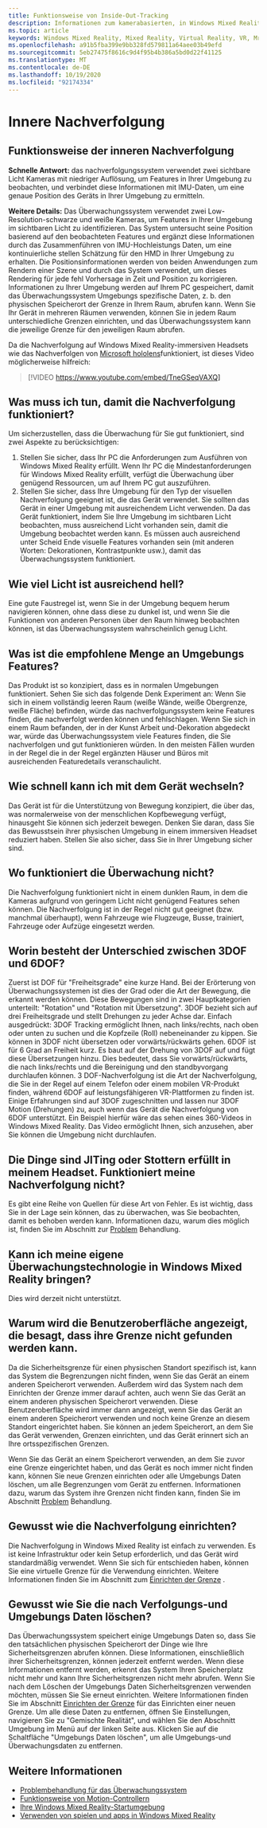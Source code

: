 ```yaml
---
title: Funktionsweise von Inside-Out-Tracking
description: Informationen zum kamerabasierten, in Windows Mixed Reality verwendeten System zur Nachverfolgung.
ms.topic: article
keywords: Windows Mixed Reality, Mixed Reality, Virtual Reality, VR, Mr, Inside-Out, Inside Out, Tracking, Kamera
ms.openlocfilehash: a91b5fba399e9bb328fd579811a64aee03b49efd
ms.sourcegitcommit: 5eb27475f8616c9d4f95b4b386a5bd0d22f41125
ms.translationtype: MT
ms.contentlocale: de-DE
ms.lasthandoff: 10/19/2020
ms.locfileid: "92174334"
---
```

# <a name="inside-out-tracking"></a>Innere Nachverfolgung

## <a name="how-does-inside-out-tracking-work"></a>Funktionsweise der inneren Nachverfolgung

**Schnelle Antwort:** das nachverfolgungssystem verwendet zwei sichtbare Licht Kameras mit niedriger Auflösung, um Features in Ihrer Umgebung zu beobachten, und verbindet diese Informationen mit IMU-Daten, um eine genaue Position des Geräts in Ihrer Umgebung zu ermitteln.

**Weitere Details:** Das Überwachungssystem verwendet zwei Low-Resolution-schwarze und weiße Kameras, um Features in Ihrer Umgebung im sichtbaren Licht zu identifizieren. Das System untersucht seine Position basierend auf den beobachteten Features und ergänzt diese Informationen durch das Zusammenführen von IMU-Hochleistungs Daten, um eine kontinuierliche stellen Schätzung für den HMD in Ihrer Umgebung zu erhalten. Die Positionsinformationen werden von beiden Anwendungen zum Rendern einer Szene und durch das System verwendet, um dieses Rendering für jede fehl Vorhersage in Zeit und Position zu korrigieren. Informationen zu Ihrer Umgebung werden auf Ihrem PC gespeichert, damit das Überwachungssystem Umgebungs spezifische Daten, z. b. den physischen Speicherort der Grenze in Ihrem Raum, abrufen kann. Wenn Sie Ihr Gerät in mehreren Räumen verwenden, können Sie in jedem Raum unterschiedliche Grenzen einrichten, und das Überwachungssystem kann die jeweilige Grenze für den jeweiligen Raum abrufen.

Da die Nachverfolgung auf Windows Mixed Reality-immersiven Headsets wie das Nachverfolgen von [Microsoft hololens](https://www.microsoft.com/en-us/hololens)funktioniert, ist dieses Video möglicherweise hilfreich:

>[!VIDEO https://www.youtube.com/embed/TneGSeqVAXQ]

## <a name="what-do-i-need-to-make-tracking-work-well"></a>Was muss ich tun, damit die Nachverfolgung funktioniert?

Um sicherzustellen, dass die Überwachung für Sie gut funktioniert, sind zwei Aspekte zu berücksichtigen:
1. Stellen Sie sicher, dass Ihr PC die Anforderungen zum Ausführen von Windows Mixed Reality erfüllt. Wenn Ihr PC die Mindestanforderungen für Windows Mixed Reality erfüllt, verfügt die Überwachung über genügend Ressourcen, um auf Ihrem PC gut auszuführen.
2. Stellen Sie sicher, dass Ihre Umgebung für den Typ der visuellen Nachverfolgung geeignet ist, die das Gerät verwendet. Sie sollten das Gerät in einer Umgebung mit ausreichendem Licht verwenden. Da das Gerät funktioniert, indem Sie Ihre Umgebung im sichtbaren Licht beobachten, muss ausreichend Licht vorhanden sein, damit die Umgebung beobachtet werden kann. Es müssen auch ausreichend unter Scheid Ende visuelle Features vorhanden sein (mit anderen Worten: Dekorationen, Kontrastpunkte usw.), damit das Überwachungssystem funktioniert.

## <a name="how-much-light-is-enough-light"></a>Wie viel Licht ist ausreichend hell?

Eine gute Faustregel ist, wenn Sie in der Umgebung bequem herum navigieren können, ohne dass diese zu dunkel ist, und wenn Sie die Funktionen von anderen Personen über den Raum hinweg beobachten können, ist das Überwachungssystem wahrscheinlich genug Licht.

## <a name="what-is-the-recommended-amount-of-environmental-features"></a>Was ist die empfohlene Menge an Umgebungs Features?

Das Produkt ist so konzipiert, dass es in normalen Umgebungen funktioniert. Sehen Sie sich das folgende Denk Experiment an: Wenn Sie sich in einem vollständig leeren Raum (weiße Wände, weiße Obergrenze, weiße Fläche) befinden, würde das nachverfolgungssystem keine Features finden, die nachverfolgt werden können und fehlschlagen. Wenn Sie sich in einem Raum befanden, der in der Kunst Arbeit und-Dekoration abgedeckt war, würde das Überwachungssystem viele Features finden, die Sie nachverfolgen und gut funktionieren würden. In den meisten Fällen wurden in der Regel die in der Regel ergänzten Häuser und Büros mit ausreichenden Featuredetails veranschaulicht.

## <a name="how-fast-can-i-move-with-the-device"></a>Wie schnell kann ich mit dem Gerät wechseln?

Das Gerät ist für die Unterstützung von Bewegung konzipiert, die über das, was normalerweise von der menschlichen Kopfbewegung verfügt, hinausgeht Sie können sich jederzeit bewegen. Denken Sie daran, dass Sie das Bewusstsein ihrer physischen Umgebung in einem immersiven Headset reduziert haben. Stellen Sie also sicher, dass Sie in Ihrer Umgebung sicher sind.

## <a name="where-will-tracking-not-work"></a>Wo funktioniert die Überwachung nicht?

Die Nachverfolgung funktioniert nicht in einem dunklen Raum, in dem die Kameras aufgrund von geringem Licht nicht genügend Features sehen können. Die Nachverfolgung ist in der Regel nicht gut geeignet (bzw. manchmal überhaupt), wenn Fahrzeuge wie Flugzeuge, Busse, trainiert, Fahrzeuge oder Aufzüge eingesetzt werden.

## <a name="what-is-the-difference-between-3dof-and-6dof"></a>Worin besteht der Unterschied zwischen 3DOF und 6DOF?

Zuerst ist DOF für "Freiheitsgrade" eine kurze Hand. Bei der Erörterung von Überwachungssystemen ist dies der Grad oder die Art der Bewegung, die erkannt werden können. Diese Bewegungen sind in zwei Hauptkategorien unterteilt: "Rotation" und "Rotation mit Übersetzung". 3DOF bezieht sich auf drei Freiheitsgrade und stellt Drehungen zu jeder Achse dar. Einfach ausgedrückt: 3DOF Tracking ermöglicht Ihnen, nach links/rechts, nach oben oder unten zu suchen und die Kopfzeile (Roll) nebeneinander zu kippen. Sie können in 3DOF nicht übersetzen oder vorwärts/rückwärts gehen. 6DOF ist für 6 Grad an Freiheit kurz. Es baut auf der Drehung von 3DOF auf und fügt diese Übersetzungen hinzu. Dies bedeutet, dass Sie vorwärts/rückwärts, die nach links/rechts und die Bereinigung und den standbyvorgang durchlaufen können. 3 DOF-Nachverfolgung ist die Art der Nachverfolgung, die Sie in der Regel auf einem Telefon oder einem mobilen VR-Produkt finden, während 6DOF auf leistungsfähigeren VR-Plattformen zu finden ist. Einige Erfahrungen sind auf 3DOF zugeschnitten und lassen nur 3DOF Motion (Drehungen) zu, auch wenn das Gerät die Nachverfolgung von 6DOF unterstützt. Ein Beispiel hierfür wäre das sehen eines 360-Videos in Windows Mixed Reality. Das Video ermöglicht Ihnen, sich anzusehen, aber Sie können die Umgebung nicht durchlaufen.

## <a name="things-are-jittering-or-stuttering-in-my-headset-is-my-tracking-not-working"></a>Die Dinge sind JITing oder Stottern erfüllt in meinem Headset. Funktioniert meine Nachverfolgung nicht?

Es gibt eine Reihe von Quellen für diese Art von Fehler. Es ist wichtig, dass Sie in der Lage sein können, das zu überwachen, was Sie beobachten, damit es behoben werden kann. Informationen dazu, warum dies möglich ist, finden Sie im Abschnitt zur [Problem](tracking.md) Behandlung.

## <a name="can-i-bring-my-own-tracking-technology-to-windows-mixed-reality"></a>Kann ich meine eigene Überwachungstechnologie in Windows Mixed Reality bringen?

Dies wird derzeit nicht unterstützt.

## <a name="why-do-i-see-ui-that-says-cant-find-your-boundary"></a>Warum wird die Benutzeroberfläche angezeigt, die besagt, dass ihre Grenze nicht gefunden werden kann.

Da die Sicherheitsgrenze für einen physischen Standort spezifisch ist, kann das System die Begrenzungen nicht finden, wenn Sie das Gerät an einem anderen Speicherort verwenden. Außerdem wird das System nach dem Einrichten der Grenze immer darauf achten, auch wenn Sie das Gerät an einem anderen physischen Speicherort verwenden. Diese Benutzeroberfläche wird immer dann angezeigt, wenn Sie das Gerät an einem anderen Speicherort verwenden und noch keine Grenze an diesem Standort eingerichtet haben. Sie können an jedem Speicherort, an dem Sie das Gerät verwenden, Grenzen einrichten, und das Gerät erinnert sich an Ihre ortsspezifischen Grenzen.

Wenn Sie das Gerät an einem Speicherort verwenden, an dem Sie zuvor eine Grenze eingerichtet haben, und das Gerät es noch immer nicht finden kann, können Sie neue Grenzen einrichten oder alle Umgebungs Daten löschen, um alle Begrenzungen vom Gerät zu entfernen. Informationen dazu, warum das System ihre Grenzen nicht finden kann, finden Sie im Abschnitt [Problem](tracking.md) Behandlung.

## <a name="how-do-i-set-up-tracking"></a>Gewusst wie die Nachverfolgung einrichten?

Die Nachverfolgung in Windows Mixed Reality ist einfach zu verwenden. Es ist keine Infrastruktur oder kein Setup erforderlich, und das Gerät wird standardmäßig verwendet. Wenn Sie sich für entschieden haben, können Sie eine virtuelle Grenze für die Verwendung einrichten. Weitere Informationen finden Sie im Abschnitt zum [Einrichten der Grenze](set-up-windows-mixed-reality.md#set-up-your-room-boundary) .

## <a name="how-do-i-clear-tracking-and-environment-data"></a>Gewusst wie Sie die nach Verfolgungs-und Umgebungs Daten löschen?

Das Überwachungssystem speichert einige Umgebungs Daten so, dass Sie den tatsächlichen physischen Speicherort der Dinge wie Ihre Sicherheitsgrenzen abrufen können. Diese Informationen, einschließlich ihrer Sicherheitsgrenzen, können jederzeit entfernt werden. Wenn diese Informationen entfernt werden, erkennt das System Ihren Speicherplatz nicht mehr und kann Ihre Sicherheitsgrenzen nicht mehr abrufen. Wenn Sie nach dem Löschen der Umgebungs Daten Sicherheitsgrenzen verwenden möchten, müssen Sie Sie erneut einrichten. Weitere Informationen finden Sie im Abschnitt [Einrichten der Grenze](set-up-windows-mixed-reality.md#set-up-your-room-boundary) für das Einrichten einer neuen Grenze. Um alle diese Daten zu entfernen, öffnen Sie Einstellungen, navigieren Sie zu "Gemischte Realität", und wählen Sie den Abschnitt Umgebung im Menü auf der linken Seite aus. Klicken Sie auf die Schaltfläche "Umgebungs Daten löschen", um alle Umgebungs-und Überwachungsdaten zu entfernen.

## <a name="see-also"></a>Weitere Informationen
* [Problembehandlung für das Überwachungssystem](tracking.md)
* [Funktionsweise von Motion-Controllern](controller-in-wmr.md)
* [Ihre Windows Mixed Reality-Startumgebung](your-mixed-reality-home.md)
* [Verwenden von spielen und apps in Windows Mixed Reality](using-games-and-apps-in-windows-mixed-reality.md)
